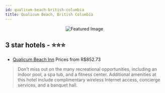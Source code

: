 ```yaml
---
id: qualicum-beach-british-columbia
title: Qualicum Beach, British Columbia
---
```


<center><img src="https://i.travelapi.com/hotels/13000000/12340000/12333300/12333217/551f5fde_z.jpg" alt="Featured Image" /></center>


##  3 star hotels - ⭐️⭐️⭐️

-    [Qualicum Beach Inn](https://us.hurb.com/hotels/qualicum-beach/qualicum-beach-inn-JNP-JP283283?cmp=18055) Prices from R$852.73
   > Don't miss out on the many recreational opportunities, including an indoor pool, a spa tub, and a fitness center. Additional amenities at this hotel include complimentary wireless Internet access, concierge services, and a banquet hall.
